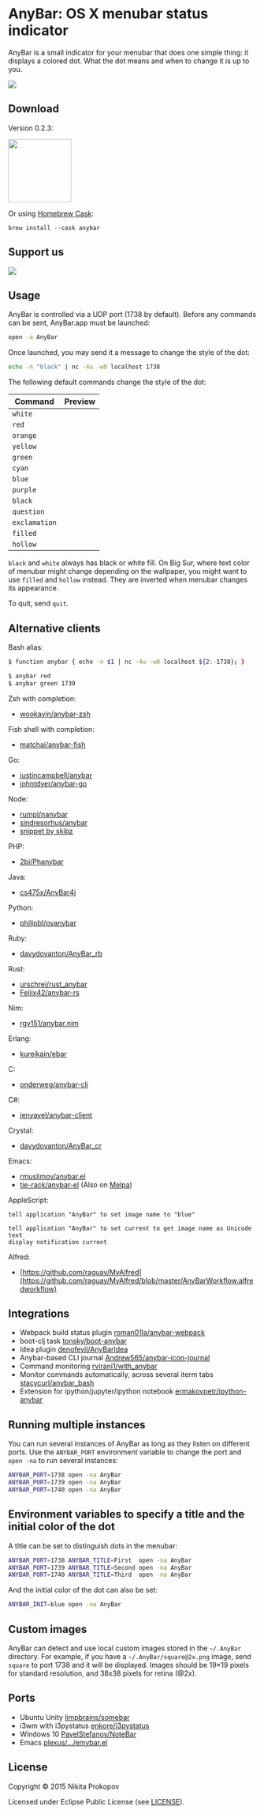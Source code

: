 # AnyBar: OS X menubar status indicator

AnyBar is a small indicator for your menubar that does one simple thing: it displays a colored dot. What the dot means and when to change it is up to you.

<img src="screenshot.png?raw=true" />

## Download

Version 0.2.3:

<a href="https://github.com/tonsky/AnyBar/releases/download/0.2.3/AnyBar-0.2.3.zip"><img src="AnyBar/Images.xcassets/AppIcon.appiconset/icon_128x128@2x.png?raw=true" style="width: 128px;" width=128/></a>

Or using [Homebrew Cask](https://github.com/Homebrew/homebrew-cask):

    brew install --cask anybar

## Support us

<a href="https://patreon.com/tonsky" target="_blank"><img src="./anybar_patreon.png"></a>

## Usage

AnyBar is controlled via a UDP port (1738 by default). Before any commands can be sent, AnyBar.app must be launched:

```sh
open -a AnyBar
```

Once launched, you may send it a message to change the style of the dot:

```sh
echo -n "black" | nc -4u -w0 localhost 1738
```

The following default commands change the style of the dot:

| Command       | Preview                                                             |
|---------------|---------------------------------------------------------------------|
| `white`       | <img src="AnyBar/Resources/white@2x.png?raw=true" width=15 />       |
| `red`         | <img src="AnyBar/Resources/red@2x.png?raw=true" width=15 />         |
| `orange`      | <img src="AnyBar/Resources/orange@2x.png?raw=true" width=15 />      |
| `yellow`      | <img src="AnyBar/Resources/yellow@2x.png?raw=true" width=15 />      |
| `green`       | <img src="AnyBar/Resources/green@2x.png?raw=true" width=15 />       |
| `cyan`        | <img src="AnyBar/Resources/cyan@2x.png?raw=true" width=15 />        |
| `blue`        | <img src="AnyBar/Resources/blue@2x.png?raw=true" width=15 />        |
| `purple`      | <img src="AnyBar/Resources/purple@2x.png?raw=true" width=15 />      |
| `black`       | <img src="AnyBar/Resources/black@2x.png?raw=true" width=15 />       |
| `question`    | <img src="AnyBar/Resources/question@2x.png?raw=true" width=15 />    |
| `exclamation` | <img src="AnyBar/Resources/exclamation@2x.png?raw=true" width=15 /> |
| `filled`      | <img src="AnyBar/Resources/filled@2x.png?raw=true" width=15 />      |
| `hollow`      | <img src="AnyBar/Resources/hollow@2x.png?raw=true" width=15 />      |

`black` and `white` always has black or white fill. On Big Sur, where text color of menubar might change depending on the wallpaper, you might want to use `filled` and `hollow` instead. They are inverted when menubar changes its appearance.

To quit, send `quit`.

## Alternative clients

Bash alias:

```sh
$ function anybar { echo -n $1 | nc -4u -w0 localhost ${2:-1738}; }

$ anybar red
$ anybar green 1739
```

Zsh with completion:

- [wookayin/anybar-zsh](https://github.com/wookayin/anybar-zsh)

Fish shell with completion:

- [matchai/anybar-fish](https://github.com/matchai/anybar-fish)

Go:

- [justincampbell/anybar](https://github.com/justincampbell/anybar)
- [johntdyer/anybar-go](https://github.com/johntdyer/anybar-go)

Node:

- [rumpl/nanybar](https://github.com/rumpl/nanybar)
- [sindresorhus/anybar](https://github.com/sindresorhus/anybar)
- [snippet by skibz](https://github.com/tonsky/AnyBar/issues/11)

PHP:

- [2bj/Phanybar](https://github.com/2bj/Phanybar)

Java:

- [cs475x/AnyBar4j](https://github.com/cs475x/AnyBar4j)

Python:

- [philipbl/pyanybar](https://github.com/philipbl/pyAnyBar)

Ruby:

- [davydovanton/AnyBar_rb](https://github.com/davydovanton/AnyBar_rb)

Rust:

- [urschrei/rust_anybar](https://github.com/urschrei/rust_anybar)
- [Feliix42/anybar-rs](https://github.com/Feliix42/anybar-rs)

Nim:

- [rgv151/anybar.nim](https://github.com/rgv151/anybar.nim)

Erlang:

- [kureikain/ebar](https://github.com/kureikain/ebar)

C:

- [onderweg/anybar-cli](https://github.com/onderweg/anybar-cli)

C#:

- [jenyayel/anybar-client](https://github.com/jenyayel/anybar-client)

Crystal:
- [davydovanton/AnyBar_cr](https://github.com/davydovanton/AnyBar_cr)

Emacs: 

- [rmuslimov/anybar.el](https://gist.github.com/rmuslimov/2d74cacd5e0ae827663e)
- [tie-rack/anybar-el](https://github.com/tie-rack/anybar-el) (Also on [Melpa](http://melpa.org/#/anybar))

AppleScript:

```
tell application "AnyBar" to set image name to "blue"

tell application "AnyBar" to set current to get image name as Unicode text
display notification current
```

Alfred:

- [https://github.com/raguay/MyAlfred](https://github.com/raguay/MyAlfred/blob/master/AnyBarWorkflow.alfredworkflow)

## Integrations

- Webpack build status plugin [roman01la/anybar-webpack](https://github.com/roman01la/anybar-webpack)
- boot-clj task [tonsky/boot-anybar](https://github.com/tonsky/boot-anybar)
- Idea plugin [denofevil/AnyBarIdea](https://github.com/denofevil/AnyBarIdea)
- Anybar-based CLI journal [Andrew565/anybar-icon-journal](https://github.com/Andrew565/anybar-icon-journal)
- Command monitoring [rvirani1/with_anybar](https://github.com/rvirani1/with_anybar)
- Monitor commands automatically, across several iterm tabs [stacycurl/anybar_bash](https://github.com/stacycurl/anybar-bash)
- Extension for ipython/jupyter/ipython notebook [ermakovpetr/ipython-anybar](https://github.com/ermakovpetr/ipython-anybar)

## Running multiple instances

You can run several instances of AnyBar as long as they listen on different ports. Use the `ANYBAR_PORT` environment variable to change the port and `open -na` to run several instances:

```sh
ANYBAR_PORT=1738 open -na AnyBar
ANYBAR_PORT=1739 open -na AnyBar
ANYBAR_PORT=1740 open -na AnyBar
```

## Environment variables to specify a title and the initial color of the dot

A title can be set to distinguish dots in the menubar:

```sh
ANYBAR_PORT=1738 ANYBAR_TITLE=First  open -na AnyBar
ANYBAR_PORT=1739 ANYBAR_TITLE=Second open -na AnyBar
ANYBAR_PORT=1740 ANYBAR_TITLE=Third  open -na AnyBar
```

And the initial color of the dot can also be set:

```sh
ANYBAR_INIT=blue open -na AnyBar
```

## Custom images

AnyBar can detect and use local custom images stored in the `~/.AnyBar` directory. For example, if you have a `~/.AnyBar/square@2x.png` image, send `square` to port 1738 and it will be displayed. Images should be 19×19 pixels for standard resolution, and 38x38 pixels for retina (@2x).

## Ports

- Ubuntu Unity [limpbrains/somebar](https://github.com/limpbrains/somebar)
- i3wm with i3pystatus [enkore/i3pystatus](https://github.com/enkore/i3pystatus)
- Windows 10 [PavelStefanov/NoteBar](https://github.com/PavelStefanov/NoteBar)
- Emacs [plexus/.../emybar.el](https://github.com/plexus/plexmacs/blob/master/emybar/emybar.el)

## License

Copyright © 2015 Nikita Prokopov

Licensed under Eclipse Public License (see [LICENSE](LICENSE)).
